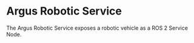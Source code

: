 # Argus Robotic Service

The Argus Robotic Service exposes a robotic vehicle as a ROS 2 Service Node.